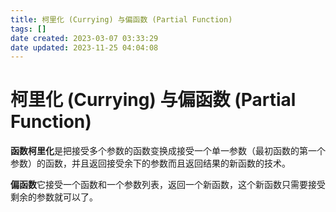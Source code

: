 ```yaml
---
title: 柯里化 (Currying) 与偏函数 (Partial Function)
tags: []
date created: 2023-03-07 03:33:29
date updated: 2023-11-25 04:04:08
---
```


# 柯里化 (Currying) 与偏函数 (Partial Function)

**函数柯里化**是把接受多个参数的函数变换成接受一个单一参数（最初函数的第一个参数）的函数，并且返回接受余下的参数而且返回结果的新函数的技术。

**偏函数**它接受一个函数和一个参数列表，返回一个新函数，这个新函数只需要接受剩余的参数就可以了。


